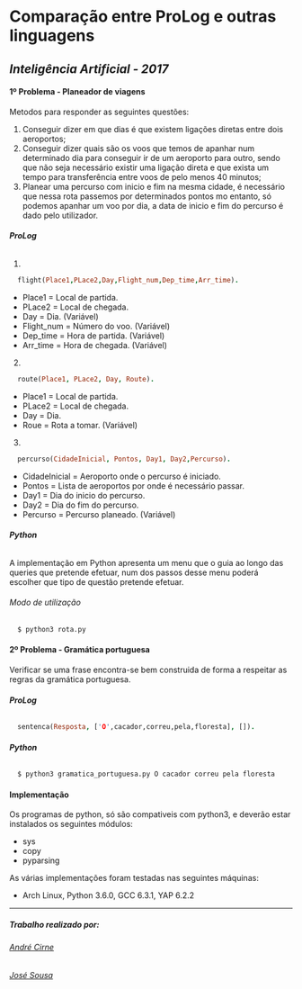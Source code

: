 # **Comparação entre ProLog e outras linguagens**
## *Inteligência Artificial - 2017*
#### 1º Problema - Planeador de viagens
Metodos para responder as seguintes questões:
1. Conseguir dizer em que dias é que existem ligações diretas entre dois aeroportos;
2. Conseguir dizer quais são os voos que temos de apanhar num determinado dia para conseguir ir de um aeroporto para outro, sendo que não seja necessário existir uma ligação direta e que exista um tempo para transferência entre voos de pelo menos 40 minutos;
3. Planear uma percurso com inicio e fim na mesma cidade, é necessário que nessa rota passemos por determinados pontos mo entanto, só podemos apanhar um voo por dia, a data de inicio e fim do percurso é dado pelo utilizador.   

###### **_ProLog_**
1.
  ````ProLog
    flight(Place1,PLace2,Day,Flight_num,Dep_time,Arr_time).
  ````
  * Place1 = Local de partida.
  * PLace2 = Local de chegada.
  * Day = Dia. (Variável)
  * Flight_num = Número do voo. (Variável)
  * Dep_time = Hora de partida. (Variável)
  * Arr_time = Hora de chegada. (Variável)

2.
````ProLog
  route(Place1, PLace2, Day, Route).
````
 * Place1 = Local de partida.
 * PLace2 = Local de chegada.
 * Day = Dia.
 * Roue = Rota a tomar. (Variável)

3.
````ProLog
  percurso(CidadeInicial, Pontos, Day1, Day2,Percurso).
````
  * CidadeInicial = Aeroporto onde o percurso é iniciado.
  * Pontos = Lista de aeroportos por onde é necessário passar.
  * Day1 = Dia do inicio do percurso.
  * Day2 = Dia do fim do percurso.
  * Percurso = Percurso planeado. (Variável)

###### **_Python_**
A implementação em Python apresenta um menu que o guia ao longo das queries que pretende efetuar, num dos passos desse menu poderá escolher que tipo de questão pretende efetuar.
###### Modo de utilização
````Bash
  $ python3 rota.py
````

#### 2º Problema - Gramática portuguesa
Verificar se uma frase encontra-se bem construida de forma a respeitar as regras da gramática portuguesa.
###### **_ProLog_**
````ProLog
  sentenca(Resposta, ['O',cacador,correu,pela,floresta], []).
````
###### **_Python_**
````Bash
  $ python3 gramatica_portuguesa.py O cacador correu pela floresta
````
#### Implementação
Os programas de python, só são compativeis com python3, e deverão estar instalados os seguintes módulos:
* sys
* copy
* pyparsing

As várias implementações foram testadas nas seguintes máquinas:
* Arch Linux, Python 3.6.0, GCC 6.3.1, YAP 6.2.2
***
##### Trabalho realizado por:
###### [André Cirne](https://sigarra.up.pt/fcup/pt/fest_geral.cursos_list?pv_num_unico=201505860)
###### [José Sousa](https://sigarra.up.pt/fcup/pt/fest_geral.cursos_list?pv_num_unico=201503443)
